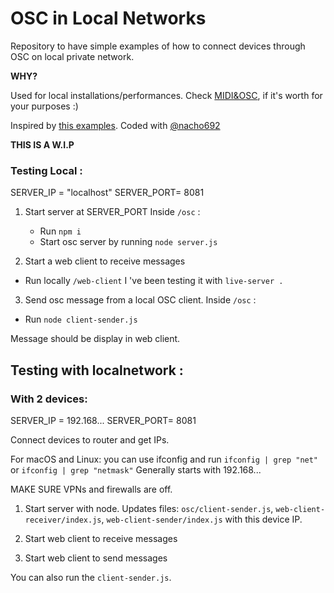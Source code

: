 # OSC in Local Networks
Repository to have simple examples of how to connect devices through OSC on local private network. 

**WHY?**

Used for local installations/performances. 
Check [MIDI&OSC](https://www.youtube.com/watch?v=begeAcU0TP4), if it's worth for your purposes :)


Inspired by [this examples](https://github.com/genekogan/p5js-osc).
Coded with [@nacho692](https://github.com/nacho692)

**THIS IS A W.I.P**


### Testing Local : 
SERVER_IP = "localhost"
SERVER_PORT= 8081

1. Start server at SERVER_PORT
   Inside `/osc` : 
    - Run `npm i`
    - Start osc server by running `node server.js`

2.  Start a web client to receive messages 
   - Run locally `/web-client` 
    I 've been testing it with `live-server .`

3.  Send osc message from a local OSC client.
   Inside `/osc` :
   - Run `node client-sender.js`
  
Message should be display in web client.


## Testing with localnetwork :
### With 2 devices:
SERVER_IP = 192.168...
SERVER_PORT= 8081

Connect devices to router and get  IPs.

For macOS and Linux: you can use ifconfig and run `ifconfig | grep "net"` or `ifconfig | grep "netmask"` 
Generally starts with 192.168...

MAKE SURE VPNs and firewalls are off.

1. Start server with node. Updates files:
   `osc/client-sender.js`, 
   `web-client-receiver/index.js`,
   `web-client-sender/index.js`
   with this device IP.

2. Start web client to receive messages

3. Start web client to send messages

You can also run the `client-sender.js`.


